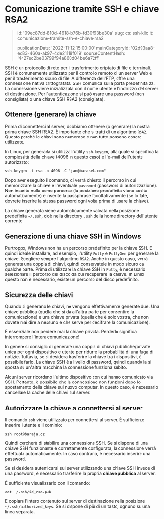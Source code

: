 Comunicazione tramite SSH e chiave RSA2
=======================================

> id: '09ec87dd-810d-4618-b76b-fd30f63be30a'
> slug:
> 	cs: ssh-klic
> 	it: comunicazione-tramite-ssh-e-chiave-rsa2
> 
> publicationDate: '2022-11-12 15:00:00'
> mainCategoryId: '02d93aa8-ed83-460a-ab97-4de21118f019'
> sourceContentHash: '4427ec2be03799f94a860d04be6a72ff'

SSH è un protocollo di rete per il trasferimento criptato di file e terminali. SSH è comunemente utilizzato per il controllo remoto di un server Web e per il trasferimento sicuro di file. A differenza dell'FTP, offre una connessione nativa crittografata. SSH comunica sulla porta predefinita `22`. La connessione viene inizializzata con il nome utente e l'indirizzo del server di destinazione. Per l'autenticazione si può usare una password (non consigliata) o una chiave SSH RSA2 (consigliata).

Ottenere (generare) la chiave
--------------------------

Prima di connetterci al server, dobbiamo ottenere (o generare) la nostra prima chiave SSH RSA2. È importante che si tratti di un algoritmo `RSA2`. Questo perché le chiavi sono numerose e non tutte possono essere utilizzate.

In Linux, per generarla si utilizza l'utility `ssh-keygen`, alla quale si specifica la complessità della chiave (4096 in questo caso) e l'e-mail dell'utente autorizzato:

```shell
ssh-keygen -t rsa -b 4096 -C "jan@barasek.com"
```

Dopo aver eseguito il comando, ci verrà chiesto il percorso in cui memorizzare la chiave e l'eventuale `password` (password di autorizzazione). Non inserite nulla come percorso (la posizione predefinita viene scelta automaticamente) e inserite la passphrase facoltativamente (se lo fate, dovrete inserire la stessa password ogni volta prima di usare la chiave).

La chiave generata viene automaticamente salvata nella posizione predefinita `~/.ssh`, cioè nella directory `.ssh` della home directory dell'utente corrente.

Generazione di una chiave SSH in Windows
-------------------------------

Purtroppo, Windows non ha un percorso predefinito per la chiave SSH. È quindi ideale installare, ad esempio, l'utility `Putty` e `PuttyGen` per generare la chiave. Scegliere sempre l'algoritmo `RSA2`. Anche in questo caso, verrà generata una coppia di chiavi, quindi conservatele in modo sicuro da qualche parte. Prima di utilizzare la chiave SSH in `Putty`, è necessario selezionare il percorso del disco da cui recuperare la chiave. In Linux questo non è necessario, esiste un percorso del disco predefinito.

Sicurezza delle chiavi
---------------

Quando si generano le chiavi, ne vengono effettivamente generate due. Una chiave pubblica (quella che si dà all'altra parte per consentire la comunicazione) e una chiave privata (quella che è solo vostra, che non dovete mai dire a nessuno e che serve per decifrare la comunicazione).

È essenziale non perdere mai la chiave privata. Perderlo significa interrompere l'intera comunicazione!

In genere si consiglia di generare una coppia di chiavi pubbliche/private unica per ogni dispositivo e utente per ridurre la probabilità di una fuga di notizie. Tuttavia, se si desidera trasferire la chiave tra i dispositivi, è possibile farlo. La chiave SSH è a livello di password, quindi quando la si sposta su un'altra macchina la connessione funziona subito.

Alcuni server ricordano l'ultimo dispositivo con cui hanno comunicato via SSH. Pertanto, è possibile che la connessione non funzioni dopo lo spostamento della chiave sul nuovo computer. In questo caso, è necessario cancellare la cache delle chiavi sul server.

Autorizzare la chiave a connettersi al server
--------------------------------------

Il comando `ssh` viene utilizzato per connettersi al server. È sufficiente inserire l'utente e il dominio:

```shell
ssh root@baraja.cz
```

Quindi cercherà di stabilire una connessione SSH. Se si dispone di una chiave SSH funzionante e correttamente configurata, la connessione verrà effettuata automaticamente. In caso contrario, è necessario inserire una password.

Se si desidera autenticarsi sul server utilizzando una chiave SSH invece di una password, è necessario trasferire la propria **chiave pubblica** al server.

È sufficiente visualizzarlo con il comando:

```shell
cat ~/.ssh/id_rsa.pub
```

E copiare l'intero contenuto sul server di destinazione nella posizione `~/.ssh/authorized_keys`. Se si dispone di più di un tasto, ognuno su una linea separata.
